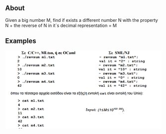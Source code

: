 ## About
Given a big number M, find if exists a different number N with the property<br />
N + the reverse of N in it`s decimal representation = M

## Examples
![revsum.png](revsum.png)
